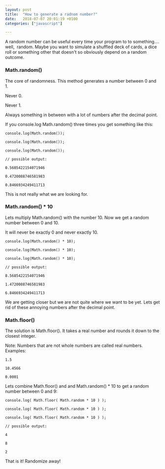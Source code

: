 ```yaml
---
layout: post
title:  "How to generate a radnom number?"
date:   2018-07-07 20:01:19 +0100
categories: ["javascript"] 

---
```

A random number can be useful every time your program to to something.... well,  random. Maybe you want to simulate a shuffled deck of cards, a dice roll or something other that doesn't so obviously depend on a random outcome.

### Math.random()

The core of randomness. This method generates a number between 0 and 1.

Never 0.

Never 1.

Always something in between with a lot of numbers after the decimal point.

If you console.log Math.random() three times you get something like this:

```
console.log(Math.random());

console.log(Math.random());

console.log(Math.random());

// possible output:

0.5685422154071946

0.4720088746581983

0.8466934249411713
```
This is not really what we are looking for.

### Math.random() * 10

Lets multiply Math.random() with the number 10. Now we get a random number between 0 and 10.

It will never be exactly 0 and never exactly 10.

```
console.log(Math.random() * 10);

console.log(Math.random() * 10);

console.log(Math.random() * 10);

// possible output:

8.5685422154071946

1.4720088746581983

6.8466934249411713
```
We are getting closer but we are not quite where we want to be yet. Lets get rid of these annoying numbers after the decimal point.

### Math.floor()

The solution is Math.floor(). It takes a real number and rounds it down to the closest integer.

Note: Numbers that are not whole numbers are called real numbers. Examples:
```
1.5

10.4566

0.0001
```

Lets combine Math.floor() and and Math.random() * 10 to get a random number between 0 and 9:
```
console.log( Math.floor( Math.random * 10 ) );

console.log( Math.floor( Math.random * 10 ) );

console.log( Math.floor( Math.random * 10 ) );

// possible output:

4

8

2
```
That is it! Randomize away!